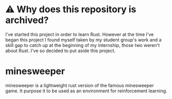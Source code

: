# ⚠️ Why does this repository is archived?
I've started this project in order to learn Rust.
However at the time I've began this project I found myself taken by my student group's work and a skill gap to catch up at the beginning of my internship,
those two weren't about Rust. I've so decided to put aside this project.

# minesweeper
minesweeper is a lightweight rust version of the famous minesweeper game. It purpose it to be used as an environment for reinforcement learning.
